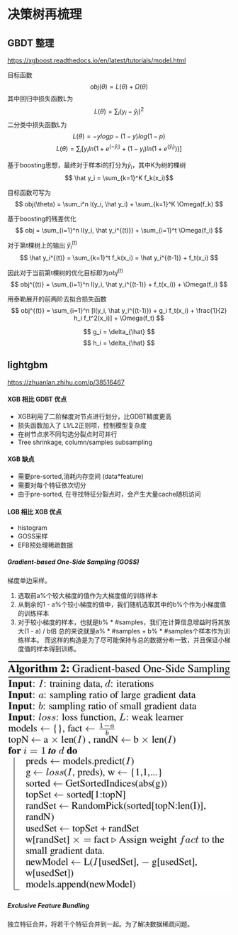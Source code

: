 # 决策树再梳理

## GBDT 整理
https://xgboost.readthedocs.io/en/latest/tutorials/model.html

目标函数
$$ obj(\theta) = L(\theta) + \Omega(\theta) $$
其中回归中损失函数L为
$$ L(\theta) = \sum_i (y_i - \hat y_i)^2 $$
二分类中损失函数L为
$$ L(\theta) = -ylogp - (1-y)log(1-p) $$
$$ L(\theta) = \sum_i[y_i ln(1+e^(-\hat y_i) + (1-y_i)ln(1+e^(\hat y_i)))] $$

基于boosting思想，最终对于样本i的打分为$\hat y_i$，其中K为树的棵树
$$ \hat y_i = \sum_{k=1}^K f_k(x_i)$$

目标函数可写为
$$ obj(\theta) = \sum_i^n l(y_i, \hat y_i) + \sum_{k=1}^K \Omega(f_k) $$

基于boosting的残差优化
$$ obj = \sum_{i=1}^n l(y_i, \hat y_i^{(t)}) + \sum_{i=1}^t \Omega(f_i) $$

对于第t棵树上的输出 $\hat y_i^{(t)}$
$$ \hat y_i^{(t)} = \sum_{k=1}^t f_k(x_i) = \hat y_i^{(t-1)} + f_t(x_i) $$

因此对于当前第t棵树的优化目标即为$obj^{(t)}$
$$ obj^{(t)} = \sum_{i=1}^n l(y_i, \hat y_i^{(t-1)} + f_t(x_i)) + \Omega(f_i) $$

用泰勒展开的前两阶去拟合损失函数
$$ obj^{(t)} = \sum_{i=1}^n [l(y_i, \hat y_i^{(t-1)}) + g_i f_t(x_i) + \frac{1}{2} h_i f_t^2(x_i)] + \Omega(f_t) $$

$$ g_i = \delta_{\hat} $$
$$ h_i = \delta_{\hat} $$


## lightgbm

https://zhuanlan.zhihu.com/p/38516467

#### XGB 相比 GDBT 优点
- XGB利用了二阶梯度对节点进行划分，比GDBT精度更高
- 损失函数加入了 L1/L2正则项，控制模型复杂度
- 在树节点求不同勾选分裂点时可并行
- Tree shrinkage, column/samples subsampling

#### XGB 缺点
- 需要pre-sorted,消耗内存空间 (data*feature)
- 需要对每个特征依次切分
- 由于pre-sorted, 在寻找特征分裂点时，会产生大量cache随机访问


#### LGB 相比 XGB 优点
- histogram
- GOSS采样
- EFB预处理稀疏数据

##### Gradient-based One-Side Sampling (GOSS)
梯度单边采样。
1. 选取前a%个较大梯度的值作为大梯度值的训练样本
2. 从剩余的1 - a%个较小梯度的值中，我们随机选取其中的b%个作为小梯度值的训练样本
3. 对于较小梯度的样本，也就是b% * #samples，我们在计算信息增益时将其放大(1 - a) / b倍
总的来说就是a% * #samples + b% * #samples个样本作为训练样本。 而这样的构造是为了尽可能保持与总的数据分布一致，并且保证小梯度值的样本得到训练。

![20210826_150256_56](assets/20210826_150256_56.png)

##### Exclusive Feature Bundling
独立特征合并，将若干个特征合并到一起。为了解决数据稀疏问题。
